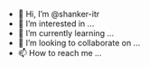 - 👋 Hi, I’m @shanker-itr
- 👀 I’m interested in ...
- 🌱 I’m currently learning ...
- 💞️ I’m looking to collaborate on ...
- 📫 How to reach me ...

<!---
shanker-itr/shanker-itr is a ✨ special ✨ repository because its `README.md` (this file) appears on your GitHub profile.
You can click the Preview link to take a look at your changes.
--->
